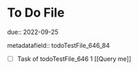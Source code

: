 # To Do File

due:: 2022-09-25

metadatafield:: todoTestFile_646_84

- [ ] Task of todoTestFile_646 1 [[Query me]]
